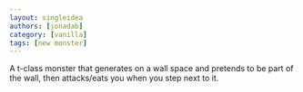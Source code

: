 ```yaml
---
layout: singleidea
authors: [jonadab]
category: [vanilla]
tags: [new monster]
---
```

A t-class monster that generates on a wall space and pretends to be part of the wall, then attacks/eats you when you step next to it.
